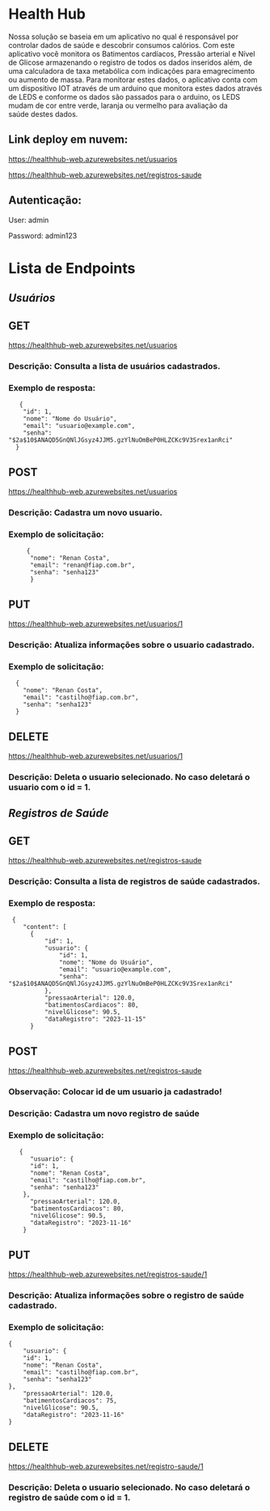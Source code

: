 # Health Hub
Nossa solução se baseia em um aplicativo no qual é responsável por controlar dados de saúde e descobrir consumos calórios. 
Com este aplicativo você monitora os Batimentos cardíacos, Pressão arterial e Nível de Glicose armazenando o registro de todos os dados inseridos além, de uma calculadora de taxa metabólica com indicações para emagrecimento ou aumento de massa. 
Para monitorar estes dados, o aplicativo conta com um dispositivo IOT através de um arduino que monitora estes dados através de LEDS e conforme os dados são passados para o arduino, os LEDS mudam de cor entre verde, laranja ou vermelho para avaliação da saúde destes dados.


## Link deploy em nuvem:
https://healthhub-web.azurewebsites.net/usuarios

https://healthhub-web.azurewebsites.net/registros-saude

## Autenticação:
User: admin

Password: admin123


# Lista de Endpoints
## ***Usuários***
## GET 
https://healthhub-web.azurewebsites.net/usuarios
### Descrição: Consulta a lista de usuários cadastrados.
### Exemplo de resposta:
          
       {
        "id": 1,
        "nome": "Nome do Usuário",
        "email": "usuario@example.com",
        "senha": "$2a$10$ANAQD5GnQNlJGsyz4JJM5.gzYlNuOmBeP0HLZCKc9V3Srex1anRci"
      }


## POST
https://healthhub-web.azurewebsites.net/usuarios
### Descrição: Cadastra um novo usuario.
### Exemplo de solicitação:

         {
          "nome": "Renan Costa",
          "email": "renan@fiap.com.br",
          "senha": "senha123"
          }




## PUT 
https://healthhub-web.azurewebsites.net/usuarios/1
### Descrição: Atualiza informações sobre o usuario cadastrado.
### Exemplo de solicitação:

      {
        "nome": "Renan Costa",
        "email": "castilho@fiap.com.br",
        "senha": "senha123"
      }




## DELETE 
https://healthhub-web.azurewebsites.net/usuarios/1
### Descrição: Deleta o usuario selecionado. No caso deletará o usuario com o id = 1.

## ***Registros de Saúde***
## GET 
https://healthhub-web.azurewebsites.net/registros-saude
### Descrição: Consulta a lista de registros de saúde cadastrados. 
### Exemplo de resposta:
          
     {
        "content": [
          {
              "id": 1,
              "usuario": {
                  "id": 1,
                  "nome": "Nome do Usuário",
                  "email": "usuario@example.com",
                  "senha": "$2a$10$ANAQD5GnQNlJGsyz4JJM5.gzYlNuOmBeP0HLZCKc9V3Srex1anRci"
              },
              "pressaoArterial": 120.0,
              "batimentosCardiacos": 80,
              "nivelGlicose": 90.5,
              "dataRegistro": "2023-11-15"
          }
          

## POST
https://healthhub-web.azurewebsites.net/registros-saude
### Observação: Colocar id de um usuario ja cadastrado!
### Descrição: Cadastra um novo registro de saúde
### Exemplo de solicitação:

       {
          "usuario": {
          "id": 1,
          "nome": "Renan Costa",
          "email": "castilho@fiap.com.br",
          "senha": "senha123"
        },
          "pressaoArterial": 120.0,
          "batimentosCardiacos": 80,
          "nivelGlicose": 90.5,
          "dataRegistro": "2023-11-16"
        }



## PUT 
https://healthhub-web.azurewebsites.net/registros-saude/1
### Descrição: Atualiza informações sobre o registro de saúde cadastrado.
### Exemplo de solicitação:

    {
        "usuario": {
        "id": 1,
        "nome": "Renan Costa",
        "email": "castilho@fiap.com.br",
        "senha": "senha123"
    },
        "pressaoArterial": 120.0,
        "batimentosCardiacos": 75,
        "nivelGlicose": 90.5,
        "dataRegistro": "2023-11-16"
    }


## DELETE 
https://healthhub-web.azurewebsites.net/registro-saude/1
### Descrição: Deleta o usuario selecionado. No caso deletará o registro de saúde com o id = 1.
